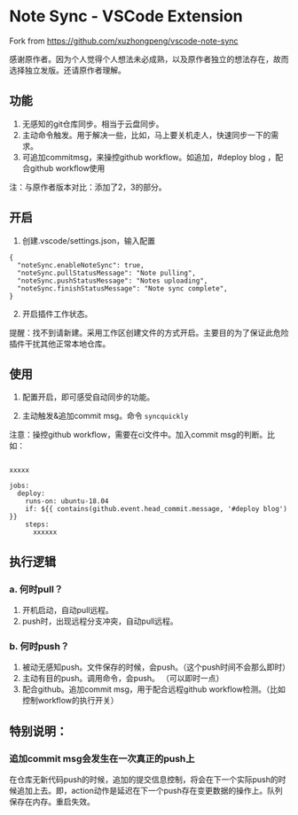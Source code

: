 # Note Sync - VSCode Extension
Fork from https://github.com/xuzhongpeng/vscode-note-sync

感谢原作者。因为个人觉得个人想法未必成熟，以及原作者独立的想法存在，故而选择独立发版。还请原作者理解。

## 功能
1. 无感知的git仓库同步。相当于云盘同步。
2. 主动命令触发。用于解决一些，比如，马上要关机走人，快速同步一下的需求。
3. 可追加commitmsg，来操控github workflow。如追加，#deploy blog ，配合github workflow使用

注：与原作者版本对比：添加了2，3的部分。

## 开启
1. 创建.vscode/settings.json，输入配置

```
{
  "noteSync.enableNoteSync": true,
  "noteSync.pullStatusMessage": "Note pulling",
  "noteSync.pushStatusMessage": "Notes uploading",
  "noteSync.finishStatusMessage": "Note sync complete",
}
```

2. 开启插件工作状态。

提醒：找不到请新建。采用工作区创建文件的方式开启。主要目的为了保证此危险插件干扰其他正常本地仓库。

## 使用
1. 配置开启，即可感受自动同步的功能。

2. 主动触发&追加commit msg。命令 `syncquickly`

注意：操控github workflow，需要在ci文件中。加入commit msg的判断。比如：
```

xxxxx 

jobs:
  deploy:
    runs-on: ubuntu-18.04
    if: ${{ contains(github.event.head_commit.message, '#deploy blog') }}
    steps:
      xxxxxx
```

## 执行逻辑
### a. 何时pull？
1. 开机启动，自动pull远程。
2. push时，出现远程分支冲突，自动pull远程。

### b. 何时push？
1. 被动无感知push。文件保存的时候，会push。（这个push时间不会那么即时）
2. 主动有目的push。调用命令，会push。 （可以即时一点）
3. 配合github。追加commit msg，用于配合远程github workflow检测。（比如控制workflow的执行开关）

## 特别说明：

### 追加commit msg会发生在一次真正的push上
在仓库无新代码push的时候，追加的提交信息控制，将会在下一个实际push的时候追加上去。即，action动作是延迟在下一个push存在变更数据的操作上。队列保存在内存。重启失效。

